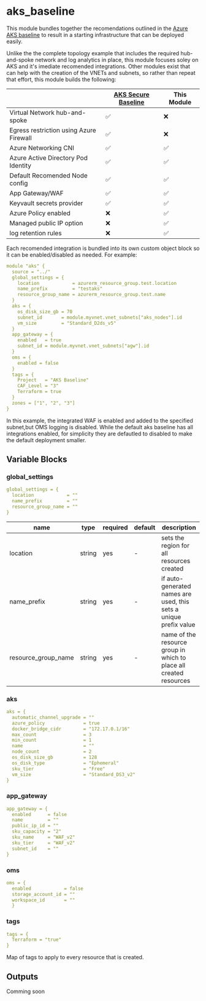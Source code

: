 # aks_baseline

This module bundles together the recomendations outlined in the [Azure AKS baseline](https://docs.microsoft.com/en-us/azure/architecture/reference-architectures/containers/aks/secure-baseline-aks) to result in a starting infrastructure that can be deployed easily.

Unlike the the complete topology example that includes the required hub-and-spoke network and log analytics in place, this module focuses soley on AKS and it's imediate recomended integrations.  Other modules exist that can help with the creation of the VNETs and subnets, so rather than repeat that effort, this module builds the following:

| | [AKS Secure Baseline](https://github.com/mspnp/aks-secure-baseline) | This Module |
|-----------------------------------------|-------|----------|
| Virtual Network hub-and-spoke           |  ✅   |    ❌    |
| Egress restriction using Azure Firewall |  ✅   |    ❌    |
| Azure Networking CNI                    |  ✅   |    ✅    |
| Azure Active Directory Pod Identity     |  ✅   |    ✅    |
| Default Recomended Node config          |  ✅   |    ✅    |
| App Gateway/WAF                         |  ✅   |    ✅    |
| Keyvault secrets provider               |  ✅   |    ✅    |
| Azure Policy enabled                    |  ❌   |    ✅    |
| Managed public IP option                |  ❌   |    ✅    |
| log retention rules                     |  ❌   |    ✅    |

Each recomended integration is bundled into its own custom object block so it can be enabled/disabled as needed.  For example:

```yaml
module "aks" {
  source = "../"
  global_settings = {
    location            = azurerm_resource_group.test.location
    name_prefix         = "testaks"
    resource_group_name = azurerm_resource_group.test.name
  }
  aks = {
    os_disk_size_gb = 70
    subnet_id       = module.myvnet.vnet_subnets["aks_nodes"].id
    vm_size         = "Standard_D2ds_v5"
  }
  app_gateway = {
    enabled   = true
    subnet_id = module.myvnet.vnet_subnets["agw"].id
  }
  oms = {
    enabled = false
  }
  tags = {
    Project   = "AKS Baseline"
    CAF_Level = "3"
    Terraform = true
  }
  zones = ["1", "2", "3"]
}
```

In this example, the integrated WAF is enabled and added to the specified subnet,but OMS logging is disabled.  While the default aks baseline has all integrations enabled, for simplicity they are defautled to disabled to make the default deployment smaller.

## Variable Blocks

### global_settings

```yaml
global_settings = {
  location            = ""
  name_prefix         = ""
  resource_group_name = ""
}
```

| name | type | required | default | description |
| --- | --- | --- | --- | --- |
| location | string | yes | - | sets the region for all resources created |
| name_prefix | string | yes | - | if auto-generated names are used, this sets a unique prefix value |
| resource_group_name | string | yes | - | name of the resource group in which to place all created resources |

### aks

```yaml
aks = {
  automatic_channel_upgrade = ""
  azure_policy              = true
  docker_bridge_cidr        = "172.17.0.1/16"
  max_count                 = 3
  min_count                 = 1
  name                      = ""
  node_count                = 2
  os_disk_size_gb           = 128
  os_disk_type              = "Ephemeral"
  sku_tier                  = "Free"
  vm_size                   = "Standard_DS3_v2"
}
```

### app_gateway

```yaml
app_gateway = {
  enabled      = false
  name         = ""
  public_ip_id = ""
  sku_capacity = "2"
  sku_name     = "WAF_v2"
  sku_tier     = "WAF_v2"
  subnet_id    = ""
}
```

### oms

```yaml
oms = {
  enabled            = false
  storage_account_id = ""
  workspace_id       = ""
  }
```

### tags

```yaml
tags = {
  Terraform = "true"
}
```

Map of tags to apply to every resource that is created.

## Outputs

Comming soon
